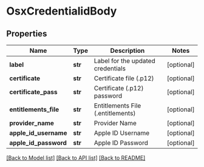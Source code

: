 # OsxCredentialidBody

## Properties
Name | Type | Description | Notes
------------ | ------------- | ------------- | -------------
**label** | **str** | Label for the updated credentials | [optional] 
**certificate** | **str** | Certificate file (.p12) | [optional] 
**certificate_pass** | **str** | Certificate (.p12) password | [optional] 
**entitlements_file** | **str** | Entitlements File (.entitlements) | [optional] 
**provider_name** | **str** | Provider Name | [optional] 
**apple_id_username** | **str** | Apple ID Username | [optional] 
**apple_id_password** | **str** | Apple ID Password | [optional] 

[[Back to Model list]](../README.md#documentation-for-models) [[Back to API list]](../README.md#documentation-for-api-endpoints) [[Back to README]](../README.md)


